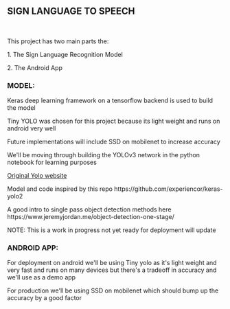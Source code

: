 <h2>SIGN LANGUAGE TO SPEECH</h2><br>
<p>This project has two main parts the:</p>
<p>1. The Sign Language Recognition Model </p>
<p>2. The Android App</p>

<h3>MODEL:</h3>
<p>Keras deep learning framework on a tensorflow backend is used to build the model

<p>Tiny YOLO was chosen for this project because its light weight and runs on android very well</p>
<p>Future implementations will include SSD on mobilenet to increase accuracy</p>

<p>We'll be moving through building the YOLOv3 network in the python notebook for learning purposes</p>
<p><a href="https://pjreddie.com/darknet/yolo/"> Original Yolo website</a></p>
<p>Model and code inspired by this repo https://github.com/experiencor/keras-yolo2</p>
<p> A good intro to single pass object detection methods here https://www.jeremyjordan.me/object-detection-one-stage/</p>

NOTE: This is a work in progress not yet ready for deployment will update
<h3> ANDROID APP:</h3>
<p>For deployment on android we'll be using Tiny yolo as it's light weight and very fast and runs on many devices but there's a tradeoff in accuracy and we'll use as a demo app</p>
<p>For production we'll be using SSD on mobilenet which should bump up the accuracy by a good factor</p>
